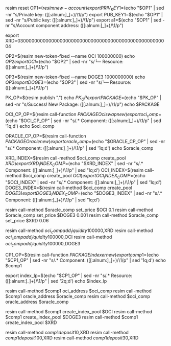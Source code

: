resim reset
OP1=$(resim new-account)
export PRIV_KEY1=$(echo "$OP1" | sed -nr "s/Private key: ([[:alnum:]_]+)/\1/p")
export PUB_KEY1=$(echo "$OP1" | sed -nr "s/Public key: ([[:alnum:]_]+)/\1/p")
export a1=$(echo "$OP1" | sed -nr "s/Account component address: ([[:alnum:]_]+)/\1/p")

export XRD=030000000000000000000000000000000000000000000000000004

OP2=$(resim new-token-fixed --name OCI 100000000)
echo $OP2
export OCI=$(echo "$OP2" | sed -nr "s/└─ Resource: ([[:alnum:]_]+)/\1/p")

OP3=$(resim new-token-fixed --name DOGE3 1000000000)
echo $OP3
export DOGE3=$(echo "$OP3" | sed -nr "s/└─ Resource: ([[:alnum:]_]+)/\1/p")

PK_OP=$(resim publish ".")
echo $PK_OP
export PACKAGE=$(echo "$PK_OP" | sed -nr "s/Success! New Package: ([[:alnum:]_]+)/\1/p")
echo $PACKAGE

OCI_CP_OP=$(resim call-function $PACKAGE Ociswap new)
export oci_comp=$(echo "$OCI_CP_OP" | sed -nr "s/.* Component: ([[:alnum:]_]+)/\1/p" | sed '1q;d')
echo $oci_comp

ORACLE_CP_OP=$(resim call-function $PACKAGE Oracle new)
export oracle_comp=$(echo "$ORACLE_CP_OP" | sed -nr "s/.* Component: ([[:alnum:]_]+)/\1/p" | sed '1q;d')
echo $oracle_comp

XRD_INDEX=$(resim call-method $oci_comp create_pool $XRD)
export XRD_INDEX_COMP=$(echo "$XRD_INDEX" | sed -nr "s/.* Component: ([[:alnum:]_]+)/\1/p" | sed '1q;d')
OCI_INDEX=$(resim call-method $oci_comp create_pool $OCI)
export OCI_INDEX_COMP=$(echo "$OCI_INDEX" | sed -nr "s/.* Component: ([[:alnum:]_]+)/\1/p" | sed '1q;d')
DOGE3_INDEX=$(resim call-method $oci_comp create_pool $DOGE3)
export DOGE3_INDEX_COMP=$(echo "$DOGE3_INDEX" | sed -nr "s/.* Component: ([[:alnum:]_]+)/\1/p" | sed '1q;d')

resim call-method $oracle_comp set_price $OCI 0.1
resim call-method $oracle_comp set_price $DOGE3 0.001
resim call-method $oracle_comp set_price $XRD 0.06

resim call-method $oci_comp add_liquidity 100000,$XRD 
resim call-method $oci_comp add_liquidity 100000,$OCI 
resim call-method $oci_comp add_liquidity 100000,$DOGE3 

CP1_OP=$(resim call-function $PACKAGE Indexer new)
export comp1=$(echo "$CP1_OP" | sed -nr "s/.* Component: ([[:alnum:]_]+)/\1/p" | sed '1q;d')
echo $comp1

export index_lp=$(echo "$CP1_OP" | sed -nr "s/.* Resource: ([[:alnum:]_]+)/\1/p" | sed '2q;d')
echo $index_lp

resim call-method $comp1 oci_address $oci_comp
resim call-method $comp1 oracle_address $oracle_comp
resim call-method $oci_comp oracle_address $oracle_comp

resim call-method $comp1 create_index_pool $OCI
resim call-method $comp1 create_index_pool $DOGE3 
resim call-method $comp1 create_index_pool $XRD

resim call-method $comp1 deposit 10,$XRD
resim call-method $comp1 deposit 100,$XRD
resim call-method $comp1 deposit 30,$XRD
